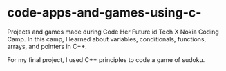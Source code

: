 # code-apps-and-games-using-c-
Projects and games made during Code Her Future id Tech X Nokia Coding Camp.  In this camp, I learned about variables, conditionals, functions, arrays, and pointers in C++.

For my final project, I used C++ principles to code a game of sudoku.
